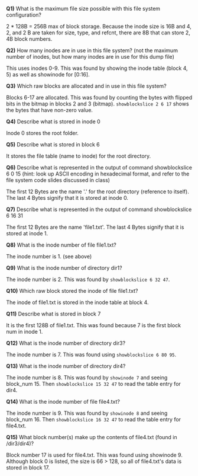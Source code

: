 **Q1)** What is the maximum file size possible with this file system configuration?

2 \* 128B = 256B max of block storage.
Because the inode size is 16B and 4, 2, and 2 B are taken for size, type, and refcnt, there are 8B that can store 2, 4B block numbers.

**Q2)** How many inodes are in use in this file system? (not the maximum number of inodes, but how many inodes are in use for this dump file)

This uses inodes 0-9. This was found by showing the inode table (block 4, 5) as well as showinode for [0:16].

**Q3)** Which raw blocks are allocated and in use in this file system?

Blocks 6-17 are allocated. This was found by counting the bytes with flipped bits in the bitmap in blocks 2 and 3 (bitmap). `showblockslice 2 6 17` shows the bytes that have non-zero value.

**Q4)** Describe what is stored in inode 0

Inode 0 stores the root folder.

**Q5)** Describe what is stored in block 6

It stores the file table (name to inode) for the root directory.

**Q6)** Describe what is represented in the output of command showblockslice 6 0 15 (hint: look up ASCII encoding in hexadecimal format, and refer to the file system code slides discussed in class)

The first 12 Bytes are the name '.' for the root directory (reference to itself). The last 4 Bytes signify that it is stored at inode 0.

**Q7)** Describe what is represented in the output of command showblockslice 6 16 31

The first 12 Bytes are the name 'file1.txt'. The last 4 Bytes signify that it is stored at inode 1.

**Q8)** What is the inode number of file file1.txt?

The inode number is 1. (see above)

**Q9)** What is the inode number of directory dir1?

The inode number is 2. This was found by `showblockslice 6 32 47`.

**Q10)** Which raw block stored the inode of file file1.txt?

The inode of file1.txt is stored in the inode table at block 4.

**Q11)** Describe what is stored in block 7

It is the first 128B of file1.txt. This was found because 7 is the first block num in inode 1.

**Q12)** What is the inode number of directory dir3?

The inode number is 7. This was found using `showblockslice 6 80 95`.

**Q13)** What is the inode number of directory dir4?

The inode number is 8. This was found by `showinode 7` and seeing block_num 15. Then `showblockslice 15 32 47` to read the table entry for dir4.

**Q14)** What is the inode number of file file4.txt?

The inode number is 9. This was found by `showinode 8` and seeing block_num 16. Then `showblockslice 16 32 47` to read the table entry for file4.txt.

**Q15)** What block number(s) make up the contents of file4.txt (found in /dir3/dir4)?

Block number 17 is used for file4.txt. This was found using showinode 9. Although block 0 is listed, the size is 66 > 128, so all of file4.txt's data is stored in block 17.
